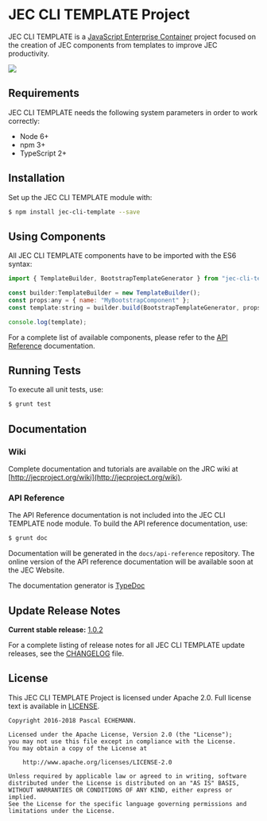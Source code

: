 # JEC CLI TEMPLATE Project

JEC CLI TEMPLATE is a [JavaScript Enterprise Container][jec-url] project focused on the creation of JEC components from templates to improve JEC productivity.

[![][jec-logo]][jec-url]

## Requirements

JEC CLI TEMPLATE needs the following system parameters in order to work correctly:

- Node 6+
- npm 3+
- TypeScript 2+

## Installation

Set up the JEC CLI TEMPLATE module with:

```bash
$ npm install jec-cli-template --save
```

## Using Components

All JEC CLI TEMPLATE components have to be imported with the ES6 syntax:

```javascript
import { TemplateBuilder, BootstrapTemplateGenerator } from "jec-cli-template";

const builder:TemplateBuilder = new TemplateBuilder();
const props:any = { name: "MyBootstrapComponent" };
const template:string = builder.build(BootstrapTemplateGenerator, props);

console.log(template);
```

For a complete list of available components, please refer to the [API Reference](#api-reference) documentation.

## Running Tests

To execute all unit tests, use:

```bash
$ grunt test
```

## Documentation

### Wiki

Complete documentation and tutorials are available on the JRC wiki at [http://jecproject.org/wiki](http://jecproject.org/wiki).

### API Reference

The API Reference documentation is not included into the JEC CLI TEMPLATE node module. To build the API reference documentation, use:

```bash
$ grunt doc
```

Documentation will be generated in the `docs/api-reference` repository.
The online version of the  API reference documentation will be available soon at the JEC Website.

The documentation generator is [TypeDoc](http://typedoc.org/)

## Update Release Notes

**Current stable release:** [1.0.2](CHANGELOG.md#jec-cli-template-1.0.2)
 
For a complete listing of release notes for all JEC CLI TEMPLATE update releases, see the [CHANGELOG](CHANGELOG.md) file. 

## License
This JEC CLI TEMPLATE Project is licensed under Apache 2.0. Full license text is available in [LICENSE](LICENSE).

```
Copyright 2016-2018 Pascal ECHEMANN.

Licensed under the Apache License, Version 2.0 (the "License");
you may not use this file except in compliance with the License.
You may obtain a copy of the License at

    http://www.apache.org/licenses/LICENSE-2.0

Unless required by applicable law or agreed to in writing, software
distributed under the License is distributed on an "AS IS" BASIS,
WITHOUT WARRANTIES OR CONDITIONS OF ANY KIND, either express or implied.
See the License for the specific language governing permissions and
limitations under the License.
```

[jec-url]: http://jecproject.org
[jec-logo]: https://raw.githubusercontent.com/jec-project/JEC/master/assets/jec-logos/jec-logo.png